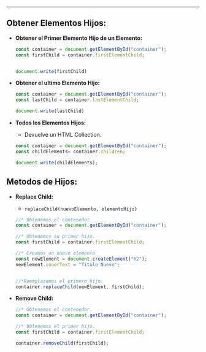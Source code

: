 
---
## Obtener Elementos Hijos:
- **Obtener el Primer Elemento Hijo de un Elemento:**
	```js
	const container = document.getElementById("container");
	const firstChild = container.firstElementChild;
	
	
	document.write(firstChild)
	```


- **Obtener el ultimo Elemento Hijo:**
	```js
	const container = document.getElementById("container");
	const lastChild = container.lastElementChild;
	
	document.write(lastChild)
	```

- **Todos los Elementos Hijos:**
	- Devuelve un HTML Collection.
	```js
	const container = document.getElementById("container");
	const childElements= container.children;
	
	document.write(childElements);
	```

## Metodos de Hijos:
- **Replace Child:**
	-  `replaceChild(nuevoElemento, elementoHijo)`
	
	```js
	//* Obtenemos el contenedor.
	const container = document.getElementById("container");
	
	//* Obtenemos su primer hijo.
	const firstChild = container.firstElementChild;
	
	//* Creamos un nuevo elemento
	const newElement = document.createElement("h2"); 
	newElement.innerText = "Titulo Nuevo";
	
	
	//*Reemplazamos el primero hijo.
	container.replaceChild(newElement, firstChild);
	```

- **Remove Child:**
	```js
	//* Obtenemos el contenedor.
	const container = document.getElementById("container");
	
	//* Obtenemos el primer hijo.
	const firstChild = container.firstElementChild;
	
	container.removeChild(firstChild);
	```





